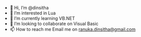 - 👋 Hi, I’m @dinsitha
- 👀 I’m interested in Lua
- 🌱 I’m currently learning VB.NET
- 💞️ I’m looking to collaborate on Visual Basic
- 📫 How to reach me Email me on ranuka.dinsitha@gmail.com



<!---
dinsitha/dinsitha is a ✨ special ✨ repository because its `README.md` (this file) appears on your GitHub profile.
You can click the Preview link to take a look at your changes.
--->
